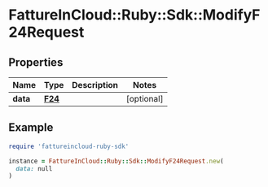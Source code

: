 # FattureInCloud::Ruby::Sdk::ModifyF24Request

## Properties

| Name | Type | Description | Notes |
| ---- | ---- | ----------- | ----- |
| **data** | [**F24**](F24.md) |  | [optional] |

## Example

```ruby
require 'fattureincloud-ruby-sdk'

instance = FattureInCloud::Ruby::Sdk::ModifyF24Request.new(
  data: null
)
```


